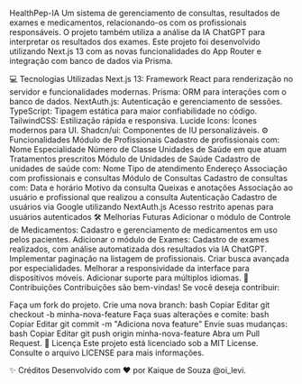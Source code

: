 HealthPep-IA
Um sistema de gerenciamento de consultas, resultados de exames e medicamentos, relacionando-os com os profissionais responsáveis. O projeto também utiliza a análise da IA ChatGPT para interpretar os resultados dos exames. Este projeto foi desenvolvido utilizando Next.js 13 com as novas funcionalidades do App Router e integração com banco de dados via Prisma.

💻 Tecnologias Utilizadas
Next.js 13: Framework React para renderização no servidor e funcionalidades modernas.
Prisma: ORM para interações com o banco de dados.
NextAuth.js: Autenticação e gerenciamento de sessões.
TypeScript: Tipagem estática para maior confiabilidade no código.
TailwindCSS: Estilização rápida e responsiva.
Lucide Icons: Ícones modernos para UI.
Shadcn/ui: Componentes de IU personalizáveis.
⚙️ Funcionalidades
Módulo de Profissionais
Cadastro de profissionais com:
Nome
Especialidade
Número de Classe
Unidades de Saúde em que atuam
Tratamentos prescritos
Módulo de Unidades de Saúde
Cadastro de unidades de saúde com:
Nome
Tipo de atendimento
Endereço
Associação com profissionais e consultas
Módulo de Consultas
Cadastro de consultas com:
Data e horário
Motivo da consulta
Queixas e anotações
Associação ao usuário e profissional que realizou a consulta
Autenticação
Cadastro de usuários via Google utilizando NextAuth.js
Acesso restrito apenas para usuários autenticados
🛠️ Melhorias Futuras
Adicionar o módulo de Controle de Medicamentos:
Cadastro e gerenciamento de medicamentos em uso pelos pacientes.
Adicionar o módulo de Exames:
Cadastro de exames realizados, com análise automatizada dos resultados via IA ChatGPT.
Implementar paginação na listagem de profissionais.
Criar busca avançada por especialidades.
Melhorar a responsividade da interface para dispositivos móveis.
Adicionar suporte para múltiplos idiomas.
🤝 Contribuições
Contribuições são bem-vindas! Se você deseja contribuir:

Faça um fork do projeto.
Crie uma nova branch:
bash
Copiar
Editar
git checkout -b minha-nova-feature
Faça suas alterações e comite:
bash
Copiar
Editar
git commit -m "Adiciona nova feature"
Envie suas mudanças:
bash
Copiar
Editar
git push origin minha-nova-feature
Abra um Pull Request.
📜 Licença
Este projeto está licenciado sob a MIT License. Consulte o arquivo LICENSE para mais informações.

✨ Créditos
Desenvolvido com ❤️ por Kaique de Souza @oi_levi.

